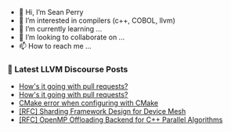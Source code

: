 - 👋 Hi, I’m Sean Perry
- 👀 I’m interested in compilers (c++, COBOL, llvm)
- 🌱 I’m currently learning ...
- 💞️ I’m looking to collaborate on ...
- 📫 How to reach me ...

<!---
s66perry/s66perry is a ✨ special ✨ repository because its `README.md` (this file) appears on your GitHub profile.
You can click the Preview link to take a look at your changes.
--->
### 📕 Latest LLVM Discourse Posts

<!-- DISCOURSE-LLVM:START -->
- [How&#39;s it going with pull requests?](https://discourse.llvm.org/t/hows-it-going-with-pull-requests/73467?page=4#post_62)
- [How&#39;s it going with pull requests?](https://discourse.llvm.org/t/hows-it-going-with-pull-requests/73467?page=4#post_61)
- [CMake error when configuring with CMake](https://discourse.llvm.org/t/cmake-error-when-configuring-with-cmake/73553#post_6)
- [[RFC] Sharding Framework Design for Device Mesh](https://discourse.llvm.org/t/rfc-sharding-framework-design-for-device-mesh/73533#post_10)
- [[RFC] OpenMP Offloading Backend for C++ Parallel Algorithms](https://discourse.llvm.org/t/rfc-openmp-offloading-backend-for-c-parallel-algorithms/73468#post_7)
<!-- DISCOURSE-LLVM:END -->
